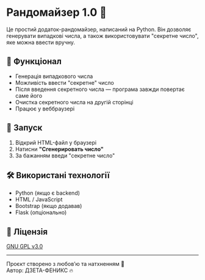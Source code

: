 # Рандомайзер 1.0 🎲

Це простий додаток-рандомайзер, написаний на Python. Він дозволяє генерувати випадкові числа, а також використовувати "секретне число", яке можна ввести вручну.

## 🔧 Функціонал

- Генерація випадкового числа
- Можливість ввести "секретне" число
- Після введення секретного числа — програма завжди повертає саме його
- Очистка секретного числа на другій сторінці
- Працює у веббраузері

## 🚀 Запуск

1. Відкрий HTML-файл у браузері
2. Натисни **"Сгенерировать число"**
3. За бажанням введи "секретне число"

## 🛠️ Використані технології

- Python (якщо є backend)
- HTML / JavaScript
- Bootstrap (якщо додавав)
- Flask (опціонально)

## 📄 Ліцензія

[GNU GPL v3.0](./ЛИЦЕНЗИЯ)

---

Проєкт створено з любов’ю та натхненням 💫  
Автор: ДЗЕТА-ФЕНИКС 🔥
